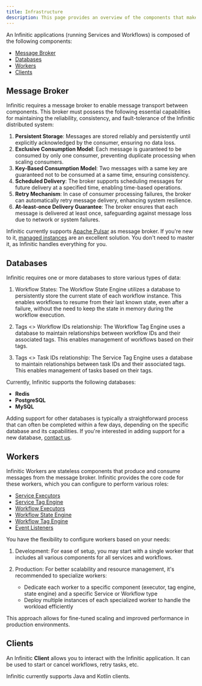 ```yaml
---
title: Infrastructure
description: This page provides an overview of the components that make up an Infinitic application, including the message broker, databases, workers, and clients. Learn how each component contributes to the overall functionality and reliability of your distributed system.
---
```


An Infinitic applications (running Services and Workflows) is composed of the following components:
- [Message Broker](#message-broker)
- [Databases](#databases)
- [Workers](#workers)
- [Clients](#clients)

## Message Broker

Infinitic requires a message broker to enable message transport between components. This broker must possess the following essential capabilities for maintaining the reliability, consistency, and fault-tolerance of the Infinitic distributed system:

1. **Persistent Storage**: Messages are stored reliably and persistently until explicitly acknowledged by the consumer, ensuring no data loss.
2. **Exclusive Consumption Model**: Each message is guaranteed to be consumed by only one consumer, preventing duplicate processing when scaling consumers.
3. **Key-Based Consumption Model**: Two messages with a same key are guaranteed not to be consumed at a same time, ensuring consistency.
4. **Scheduled Delivery**: The broker supports scheduling messages for future delivery at a specified time, enabling time-based operations.
5. **Retry Mechanism**: In case of consumer processing failures, the broker can automatically retry message delivery, enhancing system resilience.
6. **At-least-once Delivery Guarantee**: The broker ensures that each message is delivered at least once, safeguarding against message loss due to network or system failures.

Infinitic currently supports [Apache Pulsar](https://pulsar.apache.org/) as message broker. If you're new to it, [managed instances](/docs/references/pulsar#using-infinitic-with-third-party-providers) are an excellent solution. You don't need to master it, as Infinitic handles everything for you.

## Databases

Infinitic requires one or more databases to store various types of data:

1. Workflow States: The Workflow State Engine utilizes a database to persistently store the current state of each workflow instance. This enables workflows to resume from their last known state, even after a failure, without the need to keep the state in memory during the workflow execution.

2. Tags <> Workflow IDs relationship: The Workflow Tag Engine uses a database to maintain relationships between workflow IDs and their associated tags. This enables management of workflows based on their tags.

3. Tags <> Task IDs relationship: The Service Tag Engine uses a database to maintain relationships between task IDs and their associated tags. This enables management of tasks based on their tags.

Currently, Infinitic supports the following databases:
- **Redis** 
- **PostgreSQL**
- **MySQL**

Adding support for other databases is typically a straightforward process that can often be completed within a few days, depending on the specific database and its capabilities. If you're interested in adding support for a new database, [contact us](/docs/community/contact).

## Workers

Infinitic Workers are stateless components that produce and consume messages from the message broker. Infinitic provides the core code for these workers, which you can configure to perform various roles:

- [Service Executors](/docs/services/deployment#service-executors)
- [Service Tag Engine](/docs/services/deployment#service-tag-engines)
- [Workflow Executors](/docs/workflows/deployment#workflow-executors)
- [Workflow State Engine](/docs/workflows/deployment#workflow-state-engine)
- [Workflow Tag Engine](/docs/workflows/deployment#workflow-tag-engines) 
- [Event Listeners](/docs/components/terminology#event-listener)

You have the flexibility to configure workers based on your needs:

1. Development: For ease of setup, you may start with a single worker that includes all various components for all services and workflows.

2. Production: For better scalability and resource management, it's recommended to specialize workers:
   - Dedicate each worker to a specific component (executor, tag engine, state engine) and a specific Service or Workflow type
   - Deploy multiple instances of each specialized worker to handle the workload efficiently

This approach allows for fine-tuned scaling and improved performance in production environments.

## Clients

An Infinitic **Client**  allows you to interact with the Infinitic application. It can be used to start or cancel workflows, retry tasks, etc.

Infinitic currently supports Java and Kotlin clients.